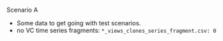 Scenario A

* Some data to get going with test scenarios.
* no VC time series fragments: `*_views_clones_series_fragment.csv: 0`


